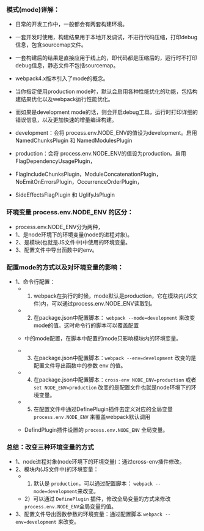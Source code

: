 ### 模式(mode)详解：
- 日常的开发工作中，一般都会有两套构建环境。
- 一套开发时使用，构建结果用于本地开发调试，不进行代码压缩，打印debug信息，包含sourcemap文件。
- 一套构建后的结果是直接应用于线上的，即代码都是压缩后的，运行时不打印debug信息，静态文件不包括sourcemap。
- webpack4.x版本引入了mode的概念。
- 当你指定使用production mode时，默认会启用各种性能优化的功能，包括构建结果优化以及webpack运行性能优化。
- 而如果是development mode的话，则会开启debug工具，运行时打印详细的错误信息，以及更加快速的增量编译构建。

- development：会将 process.env.NODE_ENV的值设为development。启用 NamedChunksPlugin 和 NamedModulesPlugin
- production：会将 process.env.NODE_ENV的值设为production。启用 FlagDependencyUsagePlugin，
- FlagIncludeChunksPlugin，ModuleConcatenationPlugin，NoEmitOnErrorsPlugin，OccurrenceOrderPlugin，
- SideEffectsFlagPlugin 和 UglifyJsPlugin


### 环境变量 process.env.NODE_ENV 的区分：
- process.env.NODE_ENV分为两种，
-  1、是node环境下的环境变量(node的进程对象)。
-  2、是模块(也就是JS文件中)中使用的环境变量。
-  3、配置文件中导出函数中的env。

### 配置mode的方式以及对环境变量的影响：
- 1、命令行配置：
  - 1) webpack在执行的时候，mode默认是production，它在模块内(JS文件)内，可以通过process.env.NODE_ENV读取到。

  - 2) 在package.json中配置脚本： `webpack --mode=development` 来改变mode的值。这时命令行的脚本可以覆盖配置
  - 中的mode配置，在脚本中配置的mode只影响模块内的环境变量。

  - 3) 在package.json中配置脚本：`webpack --env=development` 改变的是配置文件导出函数中的参数 env 的值。

  - 4) 在package.json中配置脚本：`cross-env NODE_ENV=production` 或者 `set NODE_ENV=production` 改变的是配置文件也就是node环境下的环境变量。

  - 5) 在配置文件中通过DefinePlugin插件去定义对应的全局变量 `process.env.NODE_ENV` 来覆盖webpack默认调用 
  - DefindPlugin插件设置的 `process.env.NODE_ENV` 全局变量。

### 总结：改变三种环境变量的方式
- 1、node进程对象(node环境下的环境变量)：通过cross-env插件修改。
- 2、模块内(JS文件中)的环境变量：
     - 1) 默认是 `production`，可以通过配置脚本： `webpack --mode=development`来改变。
     - 2）可以通过 `DefinePlugin` 插件，修改全局变量的方式来修改 `process.env.NODE_ENV`全局变量的值。
- 3、配置文件导出函数参数的环境变量：通过配置脚本 `webpack --env=development` 来改变。